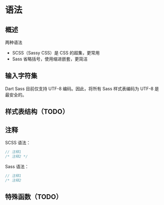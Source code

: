 # 语法

## 概述

两种语法

- SCSS（Sassy CSS）是 CSS 的超集，更常用
- Sass 省略括号，使用缩进嵌套，更简洁

## 输入字符集

Dart Sass 目前仅支持 UTF-8 编码。因此，将所有 Sass 样式表编码为 UTF-8 是最安全的。

## 样式表结构（TODO）

## 注释

SCSS 语法：

```scss
// 注释1
/* 注释2 */
```

Sass 语法：

```sass
// 注释1
/* 注释2
```

## 特殊函数（TODO）
